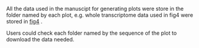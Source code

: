 All the data used in the manuscipt for generating plots were store in the folder named by each plot, e.g. whole transcriptome data used in fig4 were stored in [fig4](./fig4) . 

Users could check each folder named by the sequence of the plot to download the data needed.

